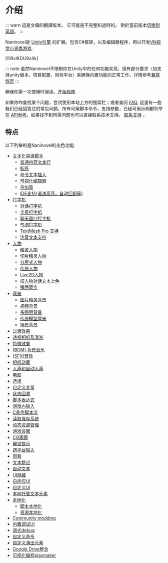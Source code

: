 # 介绍

::: warn
這是文檔的翻譯版本。 它可能是不完整和過時的。 對於當前版本[切換到英語](/guide/)。
:::

Naninovel是 [Unity引擎](https://unity3d.com) 的扩展。包含C#框架，以及编辑器程序，用以开发[VN视觉小说类游戏](https://en.wikipedia.org/wiki/Visual_novel).

[!!lRxIKDU9z4k]

::: note
虽然Naninovel不限制你在Unity中的任何功能实现，但有部分要求（如支持unity版本，项目配置，目标平台）来确保内置功能的正常工作。详情参考[兼容性页](/zh/guide/compatibility.md) 
:::

确保你第一次使用时阅读。[开始指南](/zh/guide/getting-started.md)

如果你咋查找某个问题，尝试使用本站上方的搜索栏；或者查阅 [FAQ](/zh/faq/), 这里有一些我们已经回答过的常见问题。所有可用脚本命令，支持参数，已经可用示例都列举在 [API参考](/zh/api/)。如果找不到所需问题也可以直接联系技术支持。 [联系支持](/zh/support/#开发支持) 。

## 特点

以下列举的是Naninovel的出色功能:

* [文本化易读脚本](/zh/guide/naninovel-scripts.md)
  * [普通内容文本行](/zh/guide/naninovel-scripts.md#普通内容文本行)
  * [标签](/zh/guide/naninovel-scripts.md#标签行)
  * [命令文本插入](/zh/guide/naninovel-scripts.md#内联命令执行)
  * [可视化编辑器](/zh/guide/naninovel-scripts.md#可视化编辑器)
  * [热加载](/zh/guide/naninovel-scripts.md#热加载)
  * [IDE支持(语法高亮，自动匹配等)](/zh/guide/naninovel-scripts.md#IDE支持)
* [打字机](/zh/guide/text-printers.md)
  * [对话打字机](/zh/guide/text-printers.md#对话打字机)
  * [全屏打字机](/zh/guide/text-printers.md#全屏打字机)
  * [聊天窗口打字机](/zh/guide/text-printers.md#聊天窗口打字机)
  * [气泡打字机](/zh/guide/text-printers.md#气泡打字机)
  * [TextMesh Pro 支持](/zh/guide/text-printers.html#textmesh-pro)
  * [注音文本支持](/zh/guide/text-printers.html#文本风格)
* [人物](/zh/guide/characters.md)
  * [精灵人物](/zh/guide/characters.md#图像精灵人物)
  * [切片精灵人物](/zh/guide/characters.md#切片精灵人物)
  * [分层式人物](/zh/guide/characters.md#分层式人物)
  * [传统人物](/zh/guide/characters.md#传统人物)
  * [Live2D人物](/zh/guide/characters.md#Live2D人物)
  * [按人物对话文本上色](/zh/guide/characters.md#文本颜色)
  * [嘴唇同步](/zh/guide/characters.md#嘴唇同步)
* [背景](/zh/guide/backgrounds.md)
  * [图片精灵背景](/zh/guide/backgrounds.md#图片精灵背景精灵背景)
  * [视频背景](/zh/guide/backgrounds.md#影片背景)
  * [多图层背景](/zh/guide/backgrounds.md#多图层背景)
  * [传统模型背景](/zh/guide/backgrounds.md#传统模型背景)
  * [场景背景](/zh/guide/backgrounds.md#场景背景)
* [过渡效果](/zh/guide/transition-effects.md)
* [透视相机及漫游](https://youtu.be/rC6C9mA7Szw)
* [特殊效果](/zh/guide/special-effects.md)
* [(BGM) 背景音乐](/zh/guide/audio.md#背景音乐)
* [(SFX)音效](/zh/guide/audio.md#音效)
* [相机动画](/zh/api/#camera)
* [人声和自动人声](/zh/guide/voicing.md)
* [电影](/zh/guide/movies.md)
* [选择](/zh/guide/choices.md)
* [自定义变量](/zh/guide/custom-variables.md)
* [状态回溯](https://youtu.be/HJnOoUrqHis)
* [脚本表达式](/zh/guide/script-expressions.md)
* [游戏内输入](/zh/api/#input)
* [C条件脚本流 ](/zh/api/#if)
* [读取保存系统](/zh/guide/save-load-system.md)
* [动态资源管理](https://youtu.be/cFikLjfeKyc)
* [游戏设置](/zh/guide/game-settings.md)
* [CG画廊](/zh/guide/unlockable-items.md#CG画廊)
* [解锁提示](/zh/guide/unlockable-items.md#提示)
* [跨平台输入](/zh/guide/input-processing.md)
* [回看](/zh/guide/text-printers.md#对话回顾)
* [文本跳过](/zh/guide/text-printers.md#跳过文本)
* [自动文本](/zh/guide/text-printers.md#自动显示文本)
* [UI隐藏](/zh/guide/user-interface.md#UI切换)
* [自适应UI](/zh/guide/user-interface.md#自适应UI布局)
* [自定义UI](/zh/guide/user-interface.md#UI自定义)
* [本地托管文本元素](/zh/guide/managed-text.md)
* [本地化](/zh/guide/localization.md)
  * [脚本本地化](/zh/guide/localization.md#脚本本地化)
  * [资源本地化](/zh/guide/localization.md#资源本地化)
* [Community modding ](/zh/guide/community-modding.md)
* [内置调试UI](/zh/guide/development-console.md)
* [调式debug](/zh/guide/naninovel-scripts.md#脚本Debug)
* [自定义命令](/zh/guide/custom-commands.md)
* [自定义演出元素](/zh/guide/custom-actor-implementations.md)
* [Google Drive整合](/zh/guide/resource-providers.md#google-drive)
* [可视化编程playmaker](/zh/guide/playmaker.md)

